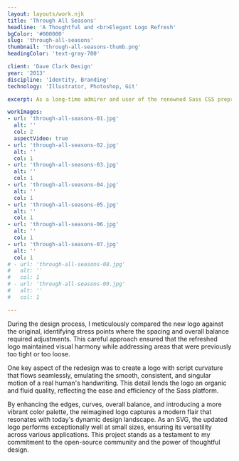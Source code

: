 ```yaml
---
layout: layouts/work.njk
title: 'Through All Seasons'
headline: 'A Thoughtful and <br>Elegant Logo Refresh'
bgColor: '#000000'
slug: 'through-all-seasons'
thumbnail: 'through-all-seasons-thumb.png'
headingColor: 'text-gray-700'

client: 'Dave Clark Design'
year: '2013'
discipline: 'Identity, Branding'
technology: 'Illustrator, Photoshop, Git'

excerpt: As a long-time admirer and user of the renowned Sass CSS preprocessor, which has empowered me to create my own CSS framework, Uniform CSS, I sought to contribute my design expertise to the open-source community by carefully revitalizing the iconic logo. I embraced the essence of the original design while introducing subtle yet impactful refinements.

workImages:
- url: 'through-all-seasons-01.jpg'
  alt: ''
  col: 2
  aspectVideo: true
- url: 'through-all-seasons-02.jpg'
  alt: ''
  col: 1
- url: 'through-all-seasons-03.jpg'
  alt: ''
  col: 1
- url: 'through-all-seasons-04.jpg'
  alt: ''
  col: 1
- url: 'through-all-seasons-05.jpg'
  alt: ''
  col: 1
- url: 'through-all-seasons-06.jpg'
  alt: ''
  col: 1
- url: 'through-all-seasons-07.jpg'
  alt: ''
  col: 1
# - url: 'through-all-seasons-08.jpg'
#   alt: ''
#   col: 1
# - url: 'through-all-seasons-09.jpg'
#   alt: ''
#   col: 1

---
```


During the design process, I meticulously compared the new logo against the original, identifying stress points where the spacing and overall balance required adjustments. This careful approach ensured that the refreshed logo maintained visual harmony while addressing areas that were previously too tight or too loose.

One key aspect of the redesign was to create a logo with script curvature that flows seamlessly, emulating the smooth, consistent, and singular motion of a real human's handwriting. This detail lends the logo an organic and fluid quality, reflecting the ease and efficiency of the Sass platform.

By enhancing the edges, curves, overall balance, and introducing a more vibrant color palette, the reimagined logo captures a modern flair that resonates with today's dynamic design landscape. As an SVG, the updated logo performs exceptionally well at small sizes, ensuring its versatility across various applications. This project stands as a testament to my commitment to the open-source community and the power of thoughtful design.